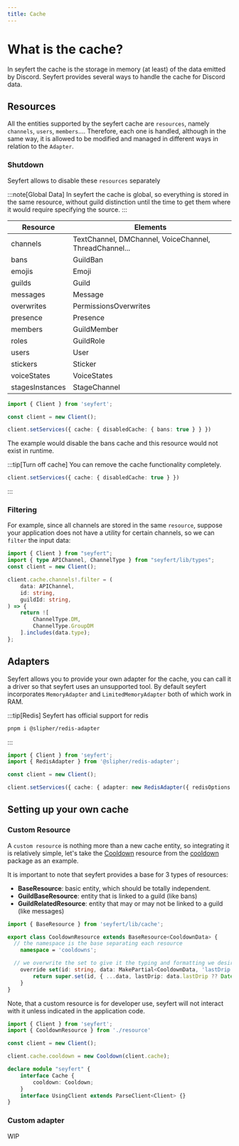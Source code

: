 ```yaml
---
title: Cache
---
```

# What is the cache?

In seyfert the cache is the storage in memory (at least) of the data emitted by Discord. Seyfert provides several ways to handle the cache for Discord data.

## Resources

All the entities supported by the seyfert cache are `resources`, namely `channels`, `users`, `members`.... Therefore, each one is handled, although in the same way, it is allowed to be modified and managed in different ways in relation to the `Adapter`.

### Shutdown

Seyfert allows to disable these `resources` separately

:::note[Global Data]
In seyfert the cache is global, so everything is stored in the same resource, without guild distinction until the time to get them where it would require specifying the source.
:::

| Resource        | Elements                                               |
|-----------------|--------------------------------------------------------|
| channels        | TextChannel, DMChannel, VoiceChannel, ThreadChannel... |
| bans            | GuildBan                                               |
| emojis          | Emoji                                                  |
| guilds          | Guild                                                  |
| messages        | Message                                                |
| overwrites      | PermissionsOverwrites                                  |
| presence        | Presence                                               |
| members         | GuildMember                                            |
| roles           | GuildRole                                              |
| users           | User                                                   |
| stickers        | Sticker                                                |
| voiceStates     | VoiceStates                                            |
| stagesInstances | StageChannel                                           |

```ts
import { Client } from 'seyfert';

const client = new Client();

client.setServices({ cache: { disabledCache: { bans: true } } })

```
The example would disable the bans cache and this resource would not exist in runtime.

:::tip[Turn off cache]
You can remove the cache functionality completely.
```ts
client.setServices({ cache: { disabledCache: true } })
```
:::
### Filtering

For example, since all channels are stored in the same `resource`, suppose your application does not have a utility for certain channels, so we can `filter` the input data:

```ts title="index.ts" copy showLineNumbers
import { Client } from "seyfert";
import { type APIChannel, ChannelType } from "seyfert/lib/types";
const client = new Client();

client.cache.channels!.filter = (
    data: APIChannel,
    id: string,
    guildId: string,
) => {
    return ![
        ChannelType.DM,
        ChannelType.GroupDM
    ].includes(data.type);
};
```

## Adapters

Seyfert allows you to provide your own adapter for the cache, you can call it a driver so that seyfert uses an unsupported tool. By default seyfert incorporates `MemoryAdapter` and `LimitedMemoryAdapter` both of which work in RAM.

:::tip[Redis]
Seyfert has official support for redis
```bash
pnpm i @slipher/redis-adapter
```
:::
```ts
import { Client } from 'seyfert';
import { RedisAdapter } from '@slipher/redis-adapter';

const client = new Client();

client.setServices({ cache: { adapter: new RedisAdapter({ redisOptions: { port: 4444 } }) } });
```

## Setting up your own cache

### Custom Resource

A `custom resource` is nothing more than a new cache entity, so integrating it is relatively simple, let's take the [Cooldown](https://github.com/tiramisulabs/extra/blob/main/packages/cooldown/src/resource.ts) resource from the [cooldown](/recipes/cooldown) package as an example.

It is important to note that seyfert provides a base for 3 types of resources:

- **BaseResource**: basic entity, which should be totally independent.
- **GuildBaseResource**: entity that is linked to a guild (like bans)
- **GuildRelatedResource**: entity that may or may not be linked to a guild (like messages)

```ts title="resource.ts"
import { BaseResource } from 'seyfert/lib/cache';

export class CooldownResource extends BaseResource<CooldownData> {
  // the namespace is the base separating each resource
	namespace = 'cooldowns';

  // we overwrite the set to give it the typing and formatting we desire
	override set(id: string, data: MakePartial<CooldownData, 'lastDrip'>) {
		return super.set(id, { ...data, lastDrip: data.lastDrip ?? Date.now() });
	}
}
```
Note, that a custom resource is for developer use, seyfert will not interact with it unless indicated in the application code.

```ts
import { Client } from 'seyfert';
import { CooldownResource } from './resource'

const client = new Client();

client.cache.cooldown = new Cooldown(client.cache);

declare module "seyfert" {
    interface Cache {
        cooldown: Cooldown;
    }
    interface UsingClient extends ParseClient<Client> {}
}
```
### Custom adapter

WIP